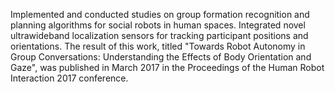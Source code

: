 Implemented and conducted studies on group formation recognition and planning algorithms for social robots in human spaces. Integrated novel ultrawideband localization sensors for tracking participant positions and orientations. The result of this work, titled "Towards Robot Autonomy in Group Conversations: Understanding the Effects of Body Orientation and Gaze", was published in March 2017 in the Proceedings of the Human Robot Interaction 2017 conference.